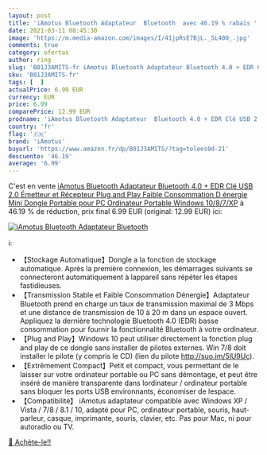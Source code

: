 ```yaml
---
layout: post
title: 'iAmotus Bluetooth Adaptateur  Bluetooth  avec 46.19 % rabais '
date: 2021-03-11 08:45:30
image: 'https://m.media-amazon.com/images/I/41jpRsE7BjL._SL400_.jpg'
comments: true
category: ofertas
author: ring
slug: 'B01J3AMITS-fr iAmotus Bluetooth Adaptateur Bluetooth 4.0 + EDR Clé USB...'
sku: 'B01J3AMITS-fr'
tags: [  ]
actualPrice: 6.99 EUR
currency: EUR
price: 6.99
comparePrice: 12.99 EUR
prodname: 'iAmotus Bluetooth Adaptateur  Bluetooth 4.0 + EDR Clé USB 2.0 Émetteur et Récepteur Plug and Play Faible Consommation D énergie Mini Dongle Portable pour PC  Ordinateur Portable  Windows 10/8/7/XP'
country: 'fr'
flag: '🇫🇷'
brand: 'iAmotus'
buyurl: 'https://www.amazon.fr/dp/B01J3AMITS/?tag=tolees0d-21'
descuento: '46.19'
average: '6.99'
---
```


C'est en vente [iAmotus Bluetooth Adaptateur  Bluetooth 4.0 + EDR Clé USB 2.0 Émetteur et Récepteur Plug and Play Faible Consommation D énergie Mini Dongle Portable pour PC  Ordinateur Portable  Windows 10/8/7/XP](https://www.amazon.fr/dp/B01J3AMITS/?tag=tolees0d-21)  à  46.19 % de réduction, prix final  6.99 EUR (original: 12.99 EUR) ici:

[![iAmotus Bluetooth Adaptateur  Bluetooth ](https://m.media-amazon.com/images/I/41jpRsE7BjL._SL400_.jpg)](https://www.amazon.fr/dp/B01J3AMITS/?tag=tolees0d-21)

ℹ️:

- 【Stockage Automatique】Dongle a la fonction de stockage automatique. Après la première connexion, les démarrages suivants se connecteront automatiquement à lappareil sans répéter les étapes fastidieuses.
- 【Transmission Stable et Faible Consommation Dénergie】Adaptateur Bluetooth prend en charge un taux de transmission maximal de 3 Mbps et une distance de transmission de 10 à 20 m dans un espace ouvert. Appliquez la dernière technologie Bluetooth 4.0 (EDR) basse consommation pour fournir la fonctionnalité Bluetooth à votre ordinateur.
- 【Plug and Play】Windows 10 peut utiliser directement la fonction plug and play de ce dongle sans installer de pilotes externes. Win 7/8 doit installer le pilote (y compris le CD) (lien du pilote http://suo.im/5lU9Uc).
- 【Extrêmement Compact】Petit et compact, vous permettant de le laisser sur votre ordinateur portable ou PC sans démontage, et peut être inséré de manière transparente dans lordinateur / ordinateur portable sans bloquer les ports USB environnants, économiser de lespace.
- 【Compatibilité】 iAmotus adaptateur compatible avec Windows XP / Vista / 7/8 / 8.1 / 10, adapté pour PC, ordinateur portable, souris, haut-parleur, casque, imprimante, souris, clavier, etc. Pas pour Mac, ni pour autoradio ou TV.

[🛒 Achète-le!!](https://www.amazon.fr/dp/B01J3AMITS/?tag=tolees0d-21)
